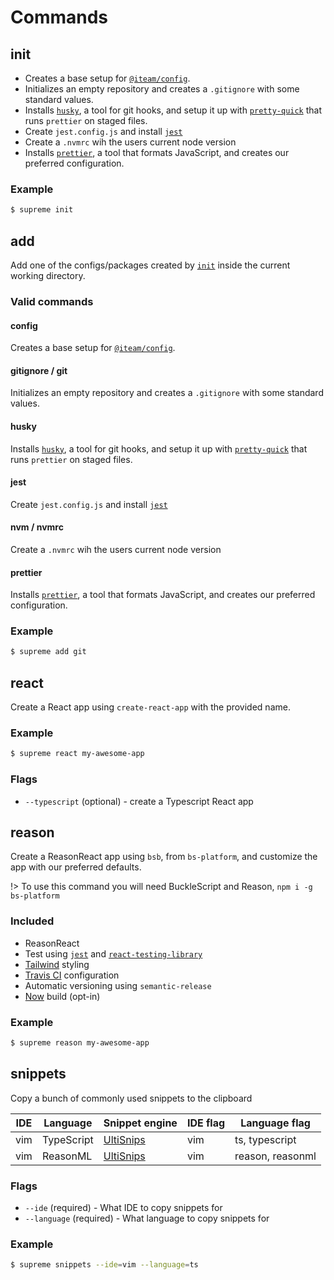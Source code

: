 # Commands

## init

- Creates a base setup for [`@iteam/config`](https://github.com/Iteam1337/config).
- Initializes an empty repository and creates a `.gitignore` with some standard
  values.
- Installs [`husky`](https://github.com/typicode/husky), a tool for git hooks, and setup
  it up with [`pretty-quick`](https://github.com/azz/pretty-quick) that runs
  `prettier` on staged files.
- Create `jest.config.js` and install [`jest`](https://jestjs.io/)
- Create a `.nvmrc` wih the users current node version
- Installs [`prettier`](https://prettier.io/), a tool that formats JavaScript, and
  creates our preferred configuration.

### Example

```sh
$ supreme init
```

## add

Add one of the configs/packages created by [`init`](init) inside the current
working directory.

### Valid commands

#### config

Creates a base setup for [`@iteam/config`](https://github.com/Iteam1337/config).

#### gitignore / git

Initializes an empty repository and creates a `.gitignore` with some standard
values.

#### husky

Installs [`husky`](https://github.com/typicode/husky), a tool for git hooks, and setup
it up with [`pretty-quick`](https://github.com/azz/pretty-quick) that runs
`prettier` on staged files.

#### jest

Create `jest.config.js` and install [`jest`](https://jestjs.io/)

#### nvm / nvmrc

Create a `.nvmrc` wih the users current node version

#### prettier

Installs [`prettier`](https://prettier.io/), a tool that formats JavaScript, and
creates our preferred configuration.

### Example

```sh
$ supreme add git
```

## react

Create a React app using `create-react-app` with the provided name.

### Example

```sh
$ supreme react my-awesome-app
```

### Flags

- `--typescript` (optional) - create a Typescript React app

## reason

Create a ReasonReact app using `bsb`, from `bs-platform`, and customize the app with our preferred defaults.

!> To use this command you will need BuckleScript and Reason, `npm i -g bs-platform`

### Included

- ReasonReact
- Test using [`jest`](https://jestjs.io/) and
  [`react-testing-library`](https://testing-library.com/docs/react-testing-library/intro)
- [Tailwind](https://travis-ci.com/) styling
- [Travis CI](https://travis-ci.com/) configuration
- Automatic versioning using `semantic-release`
- [Now](https://zeit.co/) build (opt-in)

### Example

```sh
$ supreme reason my-awesome-app
```

## snippets

Copy a bunch of commonly used snippets to the clipboard

| IDE | Language   | Snippet engine                                   | IDE flag | Language flag    |
| --- | ---------- | ------------------------------------------------ | -------- | ---------------- |
| vim | TypeScript | [UltiSnips](https://github.com/SirVer/ultisnips) | vim      | ts, typescript   |
| vim | ReasonML   | [UltiSnips](https://github.com/SirVer/ultisnips) | vim      | reason, reasonml |

### Flags

- `--ide` (required) - What IDE to copy snippets for
- `--language` (required) - What language to copy snippets for

### Example

```sh
$ supreme snippets --ide=vim --language=ts
```
